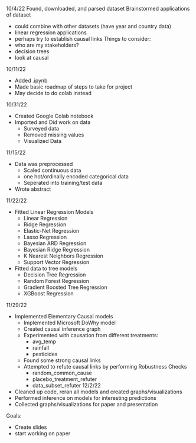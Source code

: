 10/4/22
Found, downloaded, and parsed dataset
Brainstormed applications of dataset
- could combine with other datasets (have year and country data)
- linear regression applications
- perhaps try to establish causal links
Things to consider:
- who are my stakeholders?
- decision trees
- look at causal

10/11/22
- Added .ipynb
- Made basic roadmap of steps to take for project
- May decide to do colab instead

10/31/22
- Created Google Colab notebook
- Imported and Did work on data
	- Surveyed data
	- Removed missing values
	- Visualized Data

11/15/22
- Data was preprocessed
	- Scaled continuous data
	- one hot/ordinally encoded categorical data
	- Seperated into training/test data
- Wrote abstract

11/22/22
- Fitted Linear Regression Models 
	- Linear Regression
	- Ridge Regression
	- Elastic-Net Regression
	- Lasso Regression
	- Bayesian ARD Regression
	- Bayesian Ridge Regression
	- K Nearest Neighbors Regression
	- Support Vector Regression
- Fitted data to tree models 
	- Decision Tree Regression
	- Random Forest Regression
	- Gradient Boosted Tree Regression
	- XGBoost Regression

11/29/22
- Implemented Elementary Causal models
	- Implemented Microsoft DoWhy model
	- Created causal inference graph
	- Experimented with causation from different treatments:
		- avg_temp
		- rainfall
		- pesticides
	- Found some strong causal links
	- Attempted to refute causal links by performing Robustness Checks
		- random_common_cause
		- placebo_treatment_refuter
		- data_subset_refuter
12/2/22
- Cleaned up code, reran all models and created graphs/visualizations
- Performed inference on models for interesting predictions
- Collected graphs/visualizations for paper and presentation

Goals:
- Create slides
- start working on paper
